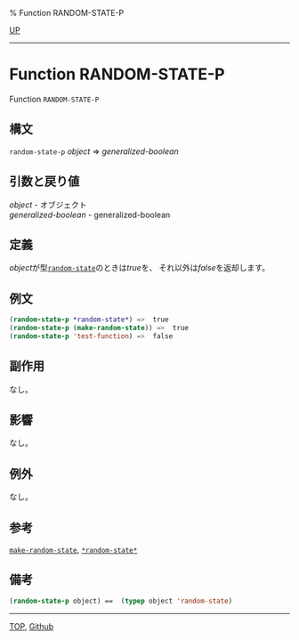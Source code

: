 % Function RANDOM-STATE-P

[UP](12.2.html)  

---

# Function **RANDOM-STATE-P**


Function `RANDOM-STATE-P`


## 構文

`random-state-p` *object* => *generalized-boolean*


## 引数と戻り値

*object* - オブジェクト  
*generalized-boolean* - generalized-boolean


## 定義

*object*が型[`random-state`](12.2.random-state.html)のときは*true*を、
それ以外は*false*を返却します。


## 例文

```lisp
(random-state-p *random-state*) =>  true
(random-state-p (make-random-state)) =>  true
(random-state-p 'test-function) =>  false
```


## 副作用

なし。


## 影響

なし。


## 例外

なし。


## 参考

[`make-random-state`](12.2.make-random-state.html),
[`*random-state*`](12.2.random-state-variable.html)


## 備考

```lisp
(random-state-p object) ==  (typep object 'random-state)
```


---
[TOP](index.html),  [Github](https://github.com/nptcl/npt-japanese)

